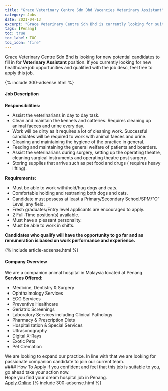 ```yaml
---
title: "Grace Veterinary Centre Sdn Bhd Vacancies Veterinary Assistant" 
category: Jobs 
date: 2021-04-13 
excerpt: "Grace Veterinary Centre Sdn Bhd is currently looking for suitable person to fill in the Veterinary Assistant which positioned at Penang" 
tags: [Penang] 
toc: true 
toc_label: TOC 
toc_icon: "fire" 
--- 
```


<p>Grace Veterinary Centre Sdn Bhd is looking for new potential candidates to fill in for <b>Veterinary Assistant</b> position. If you currently looking for new healthcare job opportunities and qualified with the job desc, feel free to apply this job.
</p>{% include 300-adsense.html %} 
<div><div><h4>Job Description</h4></div><div><div><span><div><p><strong>Responsibilities:</strong></p><ul><li>Assist the veterinarians in day to day task.</li><li>Clean and maintain the kennels and catteries. Requires cleaning up animal faeces and urine every day.</li><li>Work will be dirty as it requires a lot of cleaning work. Successful candidates will be required to work with animal faeces and urine.</li><li>Cleaning and maintaining the hygiene of the practice in general.</li><li>Feeding and maintaining the general welfare of patients and boarders.</li><li>Assist the veterinarians during surgery, setting up the operating theatre, cleaning surgical instruments and operating theatre post surgery.</li><li>Storing supplies that arrive such as pet food and drugs ( requires heavy lifting).</li></ul><p><strong>Requirements:</strong></p><ul><li>Must be able to work with/hold/hug dogs and cats.</li><li>Comfortable holding and restraning both dogs and cats.</li><li>Candidate must possess at least a Primary/Secondary School/SPM/"O" Level, any field.</li><li>Fresh graduates/Entry level applicants are encouraged to apply.</li><li>2 Full-Time position(s) available.</li><li>Must have a pleasant personality.</li><li>Must be able to work in shifts.</li></ul><p><strong>Candidates who qualify will have the opportunity to go far and as remuneration is based on work performance and experience.</strong></p></div></span></div></div></div> 
{% include article-adsense.html %} 
<div><div><h4>Company Overview</h4></div><div><div><span><div><div>We are a companion animal hospital in Malaysia located at Penang.</div>
<div><strong>Services Offered:</strong></div>
<ul>
<li>Medicine, Dentistry &amp; Surgery</li>
<li>Ophthalmology Services</li>
<li>ECG Services</li>
<li>Preventive Healthcare</li>
<li>Geriatric Screenings</li>
<li>Laboratory Services including Clinical Pathology</li>
<li>Pharmacy &amp; Prescription Diets</li>
<li>Hospitalization &amp; Special Services</li>
<li>Ultrasonography</li>
<li>Digital X-Rays</li>
<li>Exotic Pets</li>
<li>Pet Cremation</li>
</ul>
<div>We are looking to expand our practice. In line with that we are looking for passionate companion candidate to join our current team.</div></div></span></div></div></div> 
#### How To Apply 
If you confident and feel that this job is suitable to you, go ahead take your action now. <br/> 
Hope you find your dream hospital job in Penang. <br/> 
<a href="https://www.jobstreet.com.my/en/job/veterinary-assistant-4524301?jobId=jobstreet-my-job-4524301" class="btn btn--warning" target="_blank" rel="nofollow noopenner">Apply Online</a> 
{% include 300-adsense.html %} 